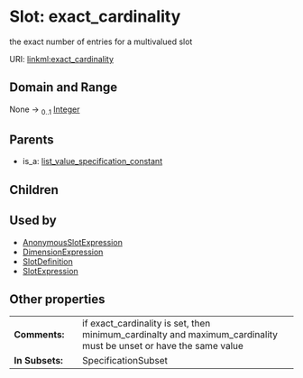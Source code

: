 
# Slot: exact_cardinality

the exact number of entries for a multivalued slot

URI: [linkml:exact_cardinality](https://w3id.org/linkml/exact_cardinality)


## Domain and Range

None &#8594;  <sub>0..1</sub> [Integer](types/Integer.md)

## Parents

 *  is_a: [list_value_specification_constant](list_value_specification_constant.md)

## Children


## Used by

 * [AnonymousSlotExpression](AnonymousSlotExpression.md)
 * [DimensionExpression](DimensionExpression.md)
 * [SlotDefinition](SlotDefinition.md)
 * [SlotExpression](SlotExpression.md)

## Other properties

|  |  |  |
| --- | --- | --- |
| **Comments:** | | if exact_cardinality is set, then minimum_cardinalty and maximum_cardinality must be unset or have the same value |
| **In Subsets:** | | SpecificationSubset |
